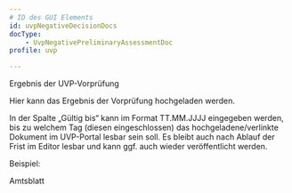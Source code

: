 ```yaml
---
# ID des GUI Elements
id: uvpNegativeDecisionDocs
docType:
    - UvpNegativePreliminaryAssessmentDoc
profile: uvp

---
```


Ergebnis der UVP-Vorprüfung

Hier kann das Ergebnis der Vorprüfung hochgeladen werden.

In der Spalte „Gültig bis“ kann im Format TT.MM.JJJJ eingegeben werden, bis zu welchem Tag (diesen eingeschlossen) das hochgeladene/verlinkte Dokument im UVP-Portal lesbar sein soll. Es bleibt auch nach Ablauf der Frist im Editor lesbar und kann ggf. auch wieder veröffentlicht werden.

Beispiel:

Amtsblatt